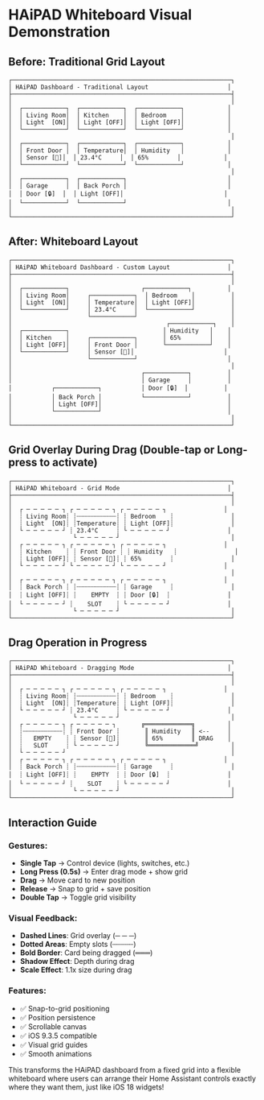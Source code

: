 # HAiPAD Whiteboard Visual Demonstration

## Before: Traditional Grid Layout
```
┌─────────────────────────────────────────────────────────────┐
│ HAiPAD Dashboard - Traditional Layout                      │
├─────────────────────────────────────────────────────────────┤
│                                                             │
│  ┌────────────┐  ┌────────────┐  ┌────────────┐            │
│  │ Living Room│  │ Kitchen    │  │ Bedroom    │            │
│  │ Light  [ON]│  │ Light [OFF]│  │ Light [OFF]│            │
│  └────────────┘  └────────────┘  └────────────┘            │
│                                                             │
│  ┌────────────┐  ┌────────────┐  ┌────────────┐            │
│  │ Front Door │  │ Temperature│  │ Humidity   │            │
│  │ Sensor [👤]│  │ 23.4°C     │  │ 65%        │            │
│  └────────────┘  └────────────┘  └────────────┘            │
│                                                             │
│  ┌────────────┐  ┌────────────┐                            │
│  │ Garage     │  │ Back Porch │                            │
│  │ Door [🔒]  │  │ Light [OFF]│                            │
│  └────────────┘  └────────────┘                            │
│                                                             │
└─────────────────────────────────────────────────────────────┘
```

## After: Whiteboard Layout
```
┌─────────────────────────────────────────────────────────────┐
│ HAiPAD Whiteboard Dashboard - Custom Layout                │
├─────────────────────────────────────────────────────────────┤
│                                                             │
│  ┌────────────┐                    ┌────────────┐          │
│  │ Living Room│     ┌────────────┐  │ Bedroom    │          │
│  │ Light  [ON]│     │ Temperature│  │ Light [OFF]│          │
│  └────────────┘     │ 23.4°C     │  └────────────┘          │
│                     └────────────┘                          │
│                                           ┌────────────┐    │
│  ┌────────────┐                          │ Humidity   │    │
│  │ Kitchen    │     ┌────────────┐       │ 65%        │    │
│  │ Light [OFF]│     │ Front Door │       └────────────┘    │
│  └────────────┘     │ Sensor [👤]│                         │
│                     └────────────┘                         │
│                                                             │
│                                    ┌────────────┐          │
│                                    │ Garage     │          │
│           ┌────────────┐           │ Door [🔒]  │          │
│           │ Back Porch │           └────────────┘          │
│           │ Light [OFF]│                                   │
│           └────────────┘                                   │
│                                                             │
└─────────────────────────────────────────────────────────────┘
```

## Grid Overlay During Drag (Double-tap or Long-press to activate)
```
┌─────────────────────────────────────────────────────────────┐
│ HAiPAD Whiteboard - Grid Mode                              │
├─────────────────────────────────────────────────────────────┤
│                                                             │
│  ┌ ─ ─ ─ ─ ─ ┐ ┌ ─ ─ ─ ─ ─ ┐ ┌ ─ ─ ─ ─ ─ ┐                │
│  ┊ Living Room┊ ┊┄┄┄┄┄┄┄┄┄┄┄┊ ┊ Bedroom    ┊                │
│  ┊ Light  [ON]┊ ┊Temperature┊ ┊ Light [OFF]┊                │
│  └ ─ ─ ─ ─ ─ ┘ ┊ 23.4°C     ┊ └ ─ ─ ─ ─ ─ ┘                │
│                 └ ─ ─ ─ ─ ─ ┘                               │
│  ┌ ─ ─ ─ ─ ─ ┐ ┌ ─ ─ ─ ─ ─ ┐ ┌ ─ ─ ─ ─ ─ ┐                │
│  ┊ Kitchen    ┊ ┊ Front Door ┊ ┊ Humidity   ┊                │
│  ┊ Light [OFF]┊ ┊ Sensor [👤]┊ ┊ 65%        ┊                │
│  └ ─ ─ ─ ─ ─ ┘ └ ─ ─ ─ ─ ─ ┘ └ ─ ─ ─ ─ ─ ┘                │
│                                                             │
│  ┌ ─ ─ ─ ─ ─ ┐ ┌ ─ ─ ─ ─ ─ ┐ ┌ ─ ─ ─ ─ ─ ┐                │
│  ┊ Back Porch ┊ ┊┄┄┄┄┄┄┄┄┄┄┄┊ ┊ Garage     ┊                │
│  ┊ Light [OFF]┊ ┊    EMPTY  ┊ ┊ Door [🔒]  ┊                │
│  └ ─ ─ ─ ─ ─ ┘ ┊    SLOT    ┊ └ ─ ─ ─ ─ ─ ┘                │
│                 └ ─ ─ ─ ─ ─ ┘                               │
└─────────────────────────────────────────────────────────────┘
```

## Drag Operation in Progress
```
┌─────────────────────────────────────────────────────────────┐
│ HAiPAD Whiteboard - Dragging Mode                          │
├─────────────────────────────────────────────────────────────┤
│                                                             │
│  ┌ ─ ─ ─ ─ ─ ┐ ┌ ─ ─ ─ ─ ─ ┐ ┌ ─ ─ ─ ─ ─ ┐                │
│  ┊ Living Room┊ ┊┄┄┄┄┄┄┄┄┄┄┄┊ ┊ Bedroom    ┊                │
│  ┊ Light  [ON]┊ ┊Temperature┊ ┊ Light [OFF]┊                │
│  └ ─ ─ ─ ─ ─ ┘ ┊ 23.4°C     ┊ └ ─ ─ ─ ─ ─ ┘                │
│                 └ ─ ─ ─ ─ ─ ┘                               │
│  ┌ ─ ─ ─ ─ ─ ┐ ┌ ─ ─ ─ ─ ─ ┐       ╔═════════════╗         │
│  ┊┄┄┄┄┄┄┄┄┄┄┄┊ ┊ Front Door ┊       ║ Humidity   ║ <--     │
│  ┊   EMPTY    ┊ ┊ Sensor [👤]┊       ║ 65%        ║ DRAG    │
│  ┊   SLOT     ┊ └ ─ ─ ─ ─ ─ ┘       ╚═════════════╝         │
│  └ ─ ─ ─ ─ ─ ┘                                              │
│  ┌ ─ ─ ─ ─ ─ ┐ ┌ ─ ─ ─ ─ ─ ┐ ┌ ─ ─ ─ ─ ─ ┐                │
│  ┊ Back Porch ┊ ┊┄┄┄┄┄┄┄┄┄┄┄┊ ┊ Garage     ┊                │
│  ┊ Light [OFF]┊ ┊    EMPTY  ┊ ┊ Door [🔒]  ┊                │
│  └ ─ ─ ─ ─ ─ ┘ ┊    SLOT    ┊ └ ─ ─ ─ ─ ─ ┘                │
│                 └ ─ ─ ─ ─ ─ ┘                               │
└─────────────────────────────────────────────────────────────┘
```

## Interaction Guide

### Gestures:
- **Single Tap** → Control device (lights, switches, etc.)
- **Long Press (0.5s)** → Enter drag mode + show grid
- **Drag** → Move card to new position
- **Release** → Snap to grid + save position
- **Double Tap** → Toggle grid visibility

### Visual Feedback:
- **Dashed Lines**: Grid overlay (─ ─ ─)
- **Dotted Areas**: Empty slots (┄┄┄┄┄)
- **Bold Border**: Card being dragged (═══)
- **Shadow Effect**: Depth during drag
- **Scale Effect**: 1.1x size during drag

### Features:
- ✅ Snap-to-grid positioning
- ✅ Position persistence
- ✅ Scrollable canvas
- ✅ iOS 9.3.5 compatible
- ✅ Visual grid guides
- ✅ Smooth animations

This transforms the HAiPAD dashboard from a fixed grid into a flexible whiteboard where users can arrange their Home Assistant controls exactly where they want them, just like iOS 18 widgets!